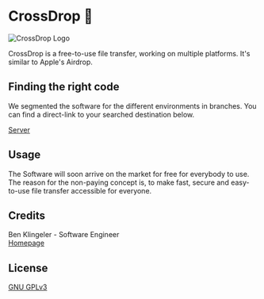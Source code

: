 # CrossDrop 🚀

![CrossDrop Logo](https://i.imgur.com/wrlUmxG.png)

CrossDrop is a free-to-use file transfer, working on multiple platforms. It's similar to Apple's Airdrop.

## Finding the right code

We segmented the software for the different environments in branches. You can find a direct-link to your searched destination below.

[Server](https://github.com/BenKlgr/crossdrop/tree/server)

## Usage
The Software will soon arrive on the market for free for everybody to use. The reason for the non-paying concept is, to make fast, secure and easy-to-use file transfer accessible for everyone.

## Credits
Ben Klingeler - Software Engineer \
[Homepage](https://www.benklingeler.de)

## License
[GNU GPLv3](https://choosealicense.com/licenses/gpl-3.0/)
